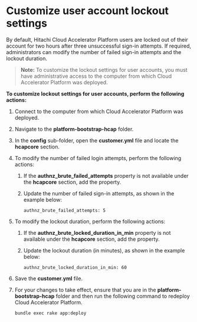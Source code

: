 # Customize user account lockout settings

By default, Hitachi Cloud Accelerator Platform users are locked out of their account for two hours after three unsuccessful sign-in attempts. If required, administrators can modify the number of failed sign-in attempts and the lockout duration.

> **Note:** To customize the lockout settings for user accounts, you must have administrative access to the computer from which Cloud Accelerator Platform was deployed.

**To customize lockout settings for user accounts, perform the following actions:**

1. Connect to the computer from which Cloud Accelerator Platform was deployed.

2. Navigate to the **platform-bootstrap-hcap** folder.

3. In the **config** sub-folder, open the **customer.yml** file and locate the **hcapcore** section.

4. To modify the number of failed login attempts, perform the following actions:

      1. If the **authnz_brute_failed_attempts** property is not available under the **hcapcore** section, add the property.

      2. Update the number of failed sign-in attempts, as shown in the example below:

         ```
         authnz_brute_failed_attempts: 5
         ```

5. To modify the lockout duration, perform the following actions:

      1. If the **authnz_brute_locked_duration_in_min** property is not available under the **hcapcore** section, add the property.

      2. Update the lockout duration (in minutes), as shown in the example below:

         ```
         authnz_brute_locked_duration_in_min: 60
         ```

6. Save the **customer.yml** file.

7. For your changes to take effect, ensure that you are in the **platform-bootstrap-hcap** folder and then run the following command to redeploy Cloud Accelerator Platform.<br>

      ```
      bundle exec rake app:deploy
      ```


